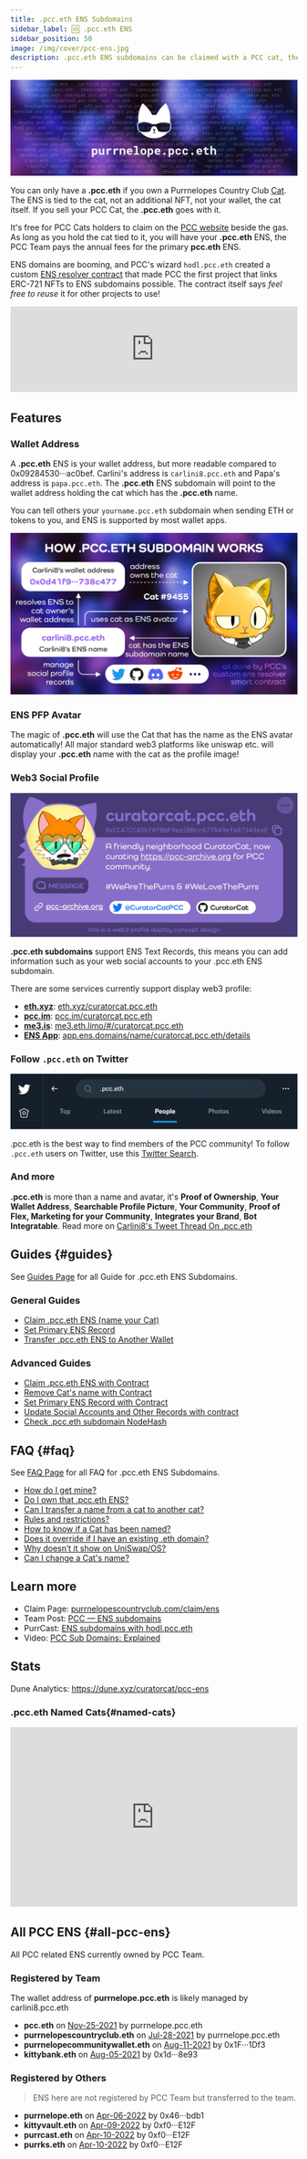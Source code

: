 ```yaml
---
title: .pcc.eth ENS Subdomains
sidebar_label: 🆔 .pcc.eth ENS
sidebar_position: 50
image: /img/cover/pcc-ens.jpg
description: .pcc.eth ENS subdomains can be claimed with a PCC cat, the ENS is tied to the cat and use that cat as PFP, also points to the wallet address holding the cat.
---
```


![](./assets/pcc-ens.jpg)

You can only have a **.pcc.eth** if you own a Purrnelopes Country Club [Cat](../collections/cats/index.md). The ENS is tied to the cat, not an additional NFT, not your wallet, the cat itself. If you sell your PCC Cat, the **.pcc.eth** goes with it.

It's free for PCC Cats holders to claim on the [PCC website](https://www.purrnelopescountryclub.com/claim/ens) beside the gas. As long as you hold the cat tied to it, you will have your **.pcc.eth** ENS, the PCC Team pays the annual fees for the primary **pcc.eth** ENS.

ENS domains are booming, and PCC's wizard `hodl.pcc.eth` created a custom [ENS resolver contract](https://etherscan.io/address/0x9b6d20f524367d7e98ed849d37fc662402dca7fb#code) that made PCC the first project that links ERC-721 NFTs to ENS subdomains possible. The contract itself says _feel free to reuse_ it for other projects to use!

<iframe width="100%" height="150" src="https://dune.xyz/embeds/318958/949996/1acb0020-e920-4e6a-8d9a-f3f66207dec3" title="pcc.eth counter" frameborder="0" style={{background: "#F3F0FE", borderRadius: "12px"}}></iframe>

## Features

### Wallet Address

A **.pcc.eth** ENS is your wallet address, but more readable compared to 0x09284530···ac0bef. Carlini's address is `carlini8.pcc.eth` and Papa's address is `papa.pcc.eth`. The **.pcc.eth** ENS subdomain will point to the wallet address holding the cat which has the **.pcc.eth** name.

You can tell others your `yourname.pcc.eth` subdomain when sending ETH or tokens to you, and ENS is supported by most wallet apps.

![How .pcc.eth ENS works](./assets/pcc-ens-works.jpg)

### ENS PFP Avatar

The magic of **.pcc.eth** will use the Cat that has the name as the ENS avatar automatically! All major standard web3 platforms like uniswap etc. will display your **.pcc.eth** name with the cat as the profile image!

### Web3 Social Profile

![](./assets/web3profile.jpg)

**.pcc.eth subdomains** support ENS Text Records, this means you can add information such as your web social accounts to your .pcc.eth ENS subdomain.

There are some services currently support display web3 profile:

- **[eth.xyz](https://eth.xyz)**: [eth.xyz/curatorcat.pcc.eth](https://eth.xyz/curatorcat.pcc.eth)
- **[pcc.im](https://pcc.im)**: [pcc.im/curatorcat.pcc.eth](https://pcc.im/curatorcat.pcc.eth)
- **[me3.is](https://me3.is)**: [me3.eth.limo/#/curatorcat.pcc.eth](https://me3.eth.limo/#/curatorcat.pcc.eth)
- **[ENS App](https://app.ens.domains/)**: [app.ens.domains/name/curatorcat.pcc.eth/details](https://app.ens.domains/name/curatorcat.pcc.eth/details)

### Follow `.pcc.eth` on Twitter

![](./assets/twitter.pcc.eth.jpg)

.pcc.eth is the best way to find members of the PCC community! To follow `.pcc.eth` users on Twitter, use this [Twitter Search](https://twitter.com/search?q=.pcc.eth&src=typed_query&f=user).

### And more

**.pcc.eth** is more than a name and avatar, it's **Proof of Ownership**, **Your Wallet Address**, **Searchable Profile Picture**, **Your Community**, **Proof of Flex, Marketing for your Community**, **Integrates your Brand**, **Bot Integratable**. Read more on [Carlini8's Tweet Thread On .pcc.eth](/posts/2022/04/14/post/carlini8-tweet-pcc-eth)

## Guides {#guides}

See [Guides Page](guides.md) for all Guide for .pcc.eth ENS Subdomains.

### General Guides

- [Claim .pcc.eth ENS (name your Cat)](guides.md#claim-pcceth-ens-name-your-cat)
- [Set Primary ENS Record](guides.md#set-primary-ens-record)
- [Transfer .pcc.eth ENS to Another Wallet](guides.md#transfer-pcceth-ens-to-another-wallet)

### Advanced Guides

- [Claim .pcc.eth ENS with Contract](guides.md#claim-pcceth-ens-with-contract)
- [Remove Cat's name with Contract](guides.md#remove-name)
- [Set Primary ENS Record with Contract](guides.md#set-primary-ens-record-with-contract)
- [Update Social Accounts and Other Records with contract](guides.md#setText)
- [Check .pcc.eth subdomain NodeHash](guides.md#domainMap)

## FAQ {#faq}

See [FAQ Page](faq.md) for all FAQ for .pcc.eth ENS Subdomains.

- [How do I get mine?](./faq.md#how-do-i-get-mine)
- [Do I own that .pcc.eth ENS?](./faq.md#do-i-own-that-pcceth-ens)
- [Can I transfer a name from a cat to another cat?](./faq.md#can-i-transfer-a-name-from-a-cat-to-another-cat)
- [Rules and restrictions?](./faq.md#rules-and-restrictions)
- [How to know if a Cat has been named?](./faq.md#faq-check)
- [Does it override if I have an existing .eth domain?](./faq.md#does-it-override-if-i-have-an-existing-eth-domain)
- [Why doesn’t it show on UniSwap/OS?](./faq.md#why-doesnt-it-show-on-uniswapos)
- [Can I change a Cat's name?](./faq.md#faq-change-name)

## Learn more

- Claim Page: [purrnelopescountryclub.com/claim/ens](https://www.purrnelopescountryclub.com/claim/ens)
- Team Post: [PCC — ENS subdomains](/posts/2021/12/14/post/pcc-ens-subdomains)
- PurrCast: [ENS subdomains with hodl.pcc.eth](/posts/2022/04/20/purrcast/)
- Video: [PCC Sub Domains: Explained](/posts/explained/202112-ens-subdomains)

## Stats

Dune Analytics: https://dune.xyz/curatorcat/pcc-ens

### .pcc.eth Named Cats{#named-cats}

<iframe width="100%" height="315" src="https://dune.xyz/embeds/608635/1136329/1d177c7e-8c88-4907-bd9a-67c45e792a95" title="New pcc.eth" frameborder="0" style={{background: "#F3F0FE", borderRadius: "12px"}}></iframe>

## All PCC ENS {#all-pcc-ens}

All PCC related ENS currently owned by PCC Team.

### Registered by Team

The wallet address of **purrnelope.pcc.eth** is likely managed by carlini8.pcc.eth

- **pcc.eth** on [Nov-25-2021](https://etherscan.io/tx/0x33c8aa697ecf67de868f7c0f557403c7694523cadf436e9582c5375a28ed1964) by purrnelope.pcc.eth
- **purrnelopescountryclub.eth** on [Jul-28-2021](https://etherscan.io/tx/0x8c0e14299483d4d01d293f61c2ce223be66771431f6593eaa4f949157b3b1a19) by purrnelope.pcc.eth
- **purrnelopecommunitywallet.eth** on [Aug-11-2021](https://etherscan.io/tx/0x69efb7dff166fa78d2fc31debf53b04651c5e7da2e3db8fa929c1b808eec40ea) by 0x1F···1Df3
- **kittybank.eth** on [Aug-05-2021](https://etherscan.io/tx/0xe0f4a400bb19e3b93f83f8d1f063424b356e3d96efe777241958238fa9c036aa) by 0x1d···8e93

### Registered by Others

> ENS here are not registered by PCC Team but transferred to the team.

- **purrnelope.eth** on [Apr-06-2022](https://etherscan.io/tx/0xa61fb36464a70da993d6e7ca9be4354db181daab711e96ae7d87608f5ea31dd0) by 0x46···bdb1
- **kittyvault.eth** on [Apr-09-2022](https://etherscan.io/tx/0x948f00e73e012351b18bb39e11e853f9d29be06ab7ac906cafc19f794c4b798e) by 0xf0···E12F
- **purrcast.eth** on [Apr-10-2022](https://etherscan.io/tx/0x50c229f5d5dce3cf306d9c180b754c62fa883a0df33b64d0272842271373eaea) by 0xf0···E12F
- **purrks.eth** on [Apr-10-2022](https://etherscan.io/tx/0x663c6ff36d33c5bd7ce41b31173446ce401707c6e4c5df520db30286aa98dd3b) by 0xf0···E12F
